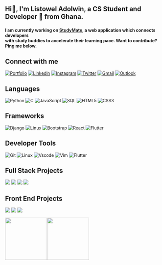
## Hi👋, I'm Listowel Adolwin, a CS Student and Developer 🚀 from Ghana.
### <h4> I am currently working on [StudyMate](https://listowel.pythonanywhere.com/), a web application which connects developers <br> with study buddies to accelerate their learning pace. Want to contribute? Ping me below. </h4>

## Connect with me
[![Portfolio](https://img.shields.io/badge/-Portfolio-c14438?style=flat&logo=Portfolio&logoColor=white)](https://listoweladolwin.github.io/portfolio/)
[![Linkedin](https://img.shields.io/badge/-LinkedIn-blue?style=flat&logo=Linkedin&logoColor=white)](https://www.linkedin.com/in/listowel-adolwin/)
[![Instagram](https://img.shields.io/badge/-Instagram-c13584?style=flat&labelColor=c13584&logo=instagram&logoColor=white)](https://www.instagram.com/listoweladolwin/)
[![Twitter](https://img.shields.io/badge/-Twitter-blue?style=flat&logo=Twitter&logoColor=white)](https://www.twitter.com/ListowelAdolwin/)
[![Gmail](https://img.shields.io/badge/-Gmail-c14438?style=flat&logo=Gmail&logoColor=white)](mailto:listoweladolwin@gmail.com)
[![Outlook](https://img.shields.io/badge/-Outlook-0078D4?style=flat&logo=Microsoft-Outlook&logoColor=white)](mailto:listowelmoro0@gmail.com)


## Languages

![Python](https://img.shields.io/badge/-Python-000?&logo=Python)
![C](https://img.shields.io/badge/-C-000?&logo=C)
![JavaScript](https://img.shields.io/badge/-JavaScript-000?&logo=JavaScript)
![SQL](https://img.shields.io/badge/-SQL-000?&logo=MySQL)
![HTML5](https://img.shields.io/badge/-HTML5-000?&logo=Html5)
![CSS3](https://img.shields.io/badge/-CSS-000?&logo=CSS3)

## Frameworks

![Django](https://img.shields.io/badge/-Django-000?&logo=Django)
![Linux](https://img.shields.io/badge/-Linux-000?&logo=Linux)
![Bootstrap](https://img.shields.io/badge/-Bootstrap-000?&logo=Bootstrap)
![React](https://img.shields.io/badge/-React-000?&logo=React)
![Flutter](https://img.shields.io/badge/-Flutter-000?&logo=Flutter)

## Developer Tools

![Git](https://img.shields.io/badge/-Git-000?&logo=Git)
![Linux](https://img.shields.io/badge/-Linux-000?&logo=Linux)
![Vscode](https://img.shields.io/badge/-VS%20Code-000?&logo=Visual%20Studio%20Code)
![Vim](https://img.shields.io/badge/-Vim-000?&logo=Vim)
![Flutter](https://img.shields.io/badge/-Flutter-000?&logo=Flutter)

## Full Stack Projects

[![](https://img.shields.io/badge/-🧬%20StudyMate-000)](https://listowel.pythonanywhere.com/)
[![](https://img.shields.io/badge/-🦠%20AirBnB%20Web%20Application%20Clone-000)](https://listoweladolwin.github.io/portfolio/www.listoweladolwin.tech/hbnb_static/103-index.html)
[![](https://img.shields.io/badge/-📝%20Shell-000)](https://github.com/ListowelAdolwin/simple_shell)
[![](https://img.shields.io/badge/-🔬%20Lost%20And%20Found%20App-000)](https://github.com/ListowelAdolwin/lost_and_found_app)


## Front End Projects

[![](https://img.shields.io/badge/-💉%20Personal%20Portfolio-000)](https://listoweladolwin.github.io/portfolio/)
[![](https://img.shields.io/badge/-🩸%20University%20Website-000)](https://listoweladolwin.github.io/university-website/)
[![](https://img.shields.io/badge/-🌊%20Grid%20Portfolio-000)](https://listoweladolwin.github.io/grid-portfolio/index.html)


<a href="https://listoweladolwin.github.io/portfolio/"><img height="137px" src="https://github-readme-stats.vercel.app/api?username=ListowelAdolwin&hide_title=true&hide_border=true&show_icons=true&include_all_commits=true&count_private=true&line_height=21&text_color=000&icon_color=000&bg_color=0,ea6161,ffc64d,fffc4d,52fa5a&theme=graywhite" /><!-- wi*quL3fcV --><img height="137px" src="https://github-readme-stats.vercel.app/api/top-langs/?username=ListowelAdolwin&hide=html&hide_title=true&hide_border=true&layout=compact&langs_count=6&exclude_repo=comp426,Redventures-Movie-Quotes&text_color=000&icon_color=fff&bg_color=0,52fa5a,4dfcff,c64dff&theme=graywhite" /></a>
